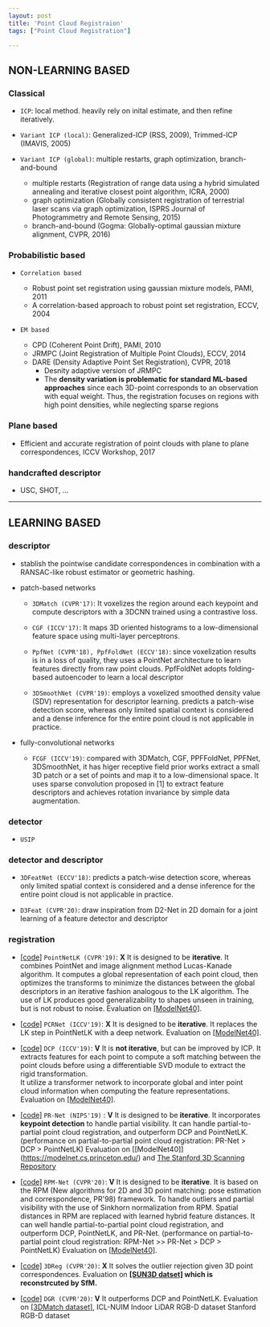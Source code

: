 ```yaml
---
layout: post
title: 'Point Cloud Registraion'
tags: ["Point Cloud Registration"]

---
```


## NON-LEARNING BASED
### Classical
- `ICP`: local method. heavily rely on inital estimate, and then refine iteratively.
  
- `Variant ICP (local)`: Generalized-ICP (RSS, 2009), Trimmed-ICP (IMAVIS, 2005)
  
- `Variant ICP (global)`: multiple restarts, graph optimization, branch-and-bound
  - multiple restarts (Registration of range data using a hybrid simulated annealing and iterative closest point algorithm, ICRA, 2000)
  - graph optimization (Globally consistent registration of terrestrial laser scans via graph optimization, ISPRS Journal of Photogrammetry and Remote Sensing, 2015)
  - branch-and-bound (Gogma: Globally-optimal gaussian mixture alignment, CVPR, 2016)
  
### Probabilistic based
- `Correlation based`
  - Robust point set registration using gaussian mixture models, PAMI, 2011
  - A correlation-based approach to robust point set registration, ECCV, 2004 
  
- `EM based`
  - CPD (Coherent Point Drift), PAMI, 2010
  - JRMPC (Joint Registration of Multiple Point Clouds), ECCV, 2014
  - DARE (Density Adaptive Point Set Registration), CVPR, 2018
    - Desnity adaptive version of JRMPC
    - The **density variation is problematic for standard ML-based approaches** since each 3D-point corresponds to an observation with equal weight. Thus, the registration focuses on regions with high point densities, while neglecting sparse regions

### Plane based
- Efficient and accurate registration of point clouds with plane to plane correspondences, ICCV Workshop, 2017

### handcrafted descriptor
  - USC, SHOT, ...

---

## LEARNING BASED  
### descriptor
  - stablish the pointwise candidate correspondences in combination with a RANSAC-like robust estimator or geometric hashing.
  - patch-based networks
    - `3DMatch (CVPR'17)`: 
    It voxelizes the region around each keypoint and 
    compute descriptors with a 3DCNN trained using a contrastive loss.

    - `CGF (ICCV'17)`: 
    It maps 3D oriented histograms to a low-dimensional feature space using multi-layer perceptrons.

    - `PpfNet (CVPR'18), PpfFoldNet (ECCV'18)`: since voxelization results is in a loss of quality, they uses a PointNet architecture to learn features directly from raw point clouds. PpfFoldNet adopts folding-based autoencoder to learn a local descriptor

    - `3DSmoothNet (CVPR'19)`: employs a voxelized smoothed density value (SDV) representation for descriptor learning. predicts a patch-wise detection score, whereas only limited spatial context is considered and a dense inference for the entire point cloud is not applicable in practice. 

  - fully-convolutional networks
    - `FCGF (ICCV'19)`: compared with 3DMatch, CGF, PPFFoldNet, PPFNet, 3DSmoothNet, it has higer receptive field prior works extract a small 3D patch or a set of points and map it to a low-dimensional space. It uses sparse convolution proposed in [1] to extract feature descriptors and achieves rotation invariance by simple data augmentation.

### detector
  - `USIP`
  
### detector and descriptor
  - `3DFeatNet (ECCV'18)`: 
  predicts a patch-wise detection score, whereas only limited spatial context is considered 
  and a dense inference for the entire point cloud is not applicable in practice.

  - `D3Feat (CVPR'20)`: 
  draw inspiration from D2-Net in 2D domain for a joint learning of a feature detector and descriptor
  
### registration
 - [[code]](https://github.com/hmgoforth/PointNetLK) `PointNetLK (CVPR'19)`: **X**
 It is designed to be **iterative**.
 It combines PointNet and image alignment method Lucas-Kanade algorithm. 
 It computes a global representation of each point cloud,
 then optimizes the transforms to minimize the distances between
 the global descriptors in an iterative fashion analogous to the LK algorithm.
 The use of LK produces good generalizability to 
 shapes unseen in training, but is not robust to noise.
 Evaluation on [[ModelNet40]](https://modelnet.cs.princeton.edu/).
 
 - [[code]](https://github.com/vinits5/pcrnet) `PCRNet (ICCV'19)`: **X**
 It is designed to be **iterative**.
 It replaces the LK step in PointNetLK with a deep network.
 Evaluation on [[ModelNet40]](https://modelnet.cs.princeton.edu/).
 
 - [[code]](https://github.com/WangYueFt/dcp) `DCP (ICCV'19)`: **V** 
 It is **not iterative**, but can be improved by ICP.
 It extracts features for each point to compute a soft matching 
 between the point clouds before using a differentiable SVD module to 
 extract the rigid transformation.  
 It utilize a transformer network to 
 incorporate global and inter point cloud information when 
 computing the feature representations.
 Evaluation on [[ModelNet40]](https://modelnet.cs.princeton.edu/).
 
 - [[code]](https://github.com/WangYueFt/prnet) `PR-Net (NIPS'19)` : **V** 
 It is designed to be **iterative**.
 It incorporates **keypoint detection** to handle partial visibility.
 It can handle partial-to-partial point cloud registration, and outperform DCP and PointNetLK.
 (performance on partial-to-partial point cloud registration: PR-Net > DCP > PointNetLK)
 Evaluation on [[ModelNet40]] (https://modelnet.cs.princeton.edu/)
 and [The Stanford 3D Scanning Repository](http://graphics.stanford.edu/data/3Dscanrep/)
 
 -  [[code]](https://github.com/yewzijian/RPMNet) `RPM-Net (CVPR'20)`: **V** 
 It is designed to be **iterative**.
 It is based on the RPM (New algorithms for 2D and 3D
 point matching: pose estimation and correspondence, PR'98) framework. 
 To handle outliers and  partial visibility with the use of Sinkhorn normalization from RPM. 
 Spatial distances in RPM are replaced with learned hybrid feature distances.
 It can well handle partial-to-partial point cloud registration, and outperform DCP, PointNetLK, and PR-Net.
 (performance on partial-to-partial point cloud registration: RPM-Net >> PR-Net > DCP > PointNetLK)
 Evaluation on [[ModelNet40]](https://modelnet.cs.princeton.edu/).
 
 - [[code]](https://github.com/3DVisionISR/3DRegNet) `3DReg (CVPR'20)`: **X** 
 It solves the outlier rejection given 3D point correspondences.
 Evaluation on **[[SUN3D datset]](http://sun3d.cs.princeton.edu/) which is reconstrcuted by SfM.** 
 
 
 - [[code]](https://github.com/chrischoy/DeepGlobalRegistration) `DGR (CVPR'20)`: **V** 
 It outperforms DCP and PointNetLK.
 Evaluation on [[3DMatch dataset]](http://3dmatch.cs.princeton.edu/), ICL-NUIM Indoor LiDAR RGB-D dataset Stanford RGB-D dataset
  
